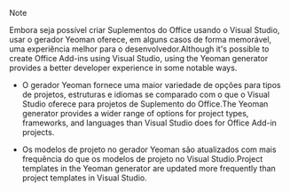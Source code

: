 > [!NOTE]
> <span data-ttu-id="806c7-101">Embora seja possível criar Suplementos do Office usando o Visual Studio, usar o gerador Yeoman oferece, em alguns casos de forma memorável, uma experiência melhor para o desenvolvedor.</span><span class="sxs-lookup"><span data-stu-id="806c7-101">Although it's possible to create Office Add-ins using Visual Studio, using the Yeoman generator provides a better developer experience in some notable ways.</span></span>
> 
> * <span data-ttu-id="806c7-102">O gerador Yeoman fornece uma maior variedade de opções para tipos de projetos, estruturas e idiomas se comparado com o que o Visual Studio oferece para projetos de Suplemento do Office.</span><span class="sxs-lookup"><span data-stu-id="806c7-102">The Yeoman generator provides a wider range of options for project types, frameworks, and languages than Visual Studio does for Office Add-in projects.</span></span>
> 
> * <span data-ttu-id="806c7-103">Os modelos de projeto no gerador Yeoman são atualizados com mais frequência do que os modelos de projeto no Visual Studio.</span><span class="sxs-lookup"><span data-stu-id="806c7-103">Project templates in the Yeoman generator are updated more frequently than project templates in Visual Studio.</span></span>